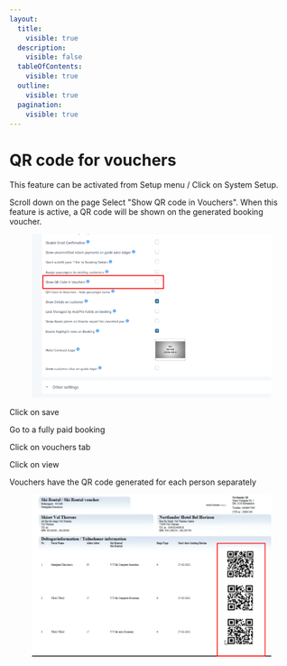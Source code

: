 ```yaml
---
layout:
  title:
    visible: true
  description:
    visible: false
  tableOfContents:
    visible: true
  outline:
    visible: true
  pagination:
    visible: true
---
```


# QR code for vouchers

This feature can be activated from Setup menu / Click on System Setup.&#x20;

Scroll down on the page Select "Show QR code in Vouchers". When this feature is active, a QR code will be shown on the generated booking voucher.&#x20;

<figure><img src="../../.gitbook/assets/image (9).png" alt=""><figcaption></figcaption></figure>

Click on save&#x20;

Go to a fully paid booking&#x20;

Click on vouchers tab&#x20;

Click on view&#x20;

Vouchers have the QR code generated for each person separately

<figure><img src="../../.gitbook/assets/image (1) (1).png" alt=""><figcaption></figcaption></figure>
